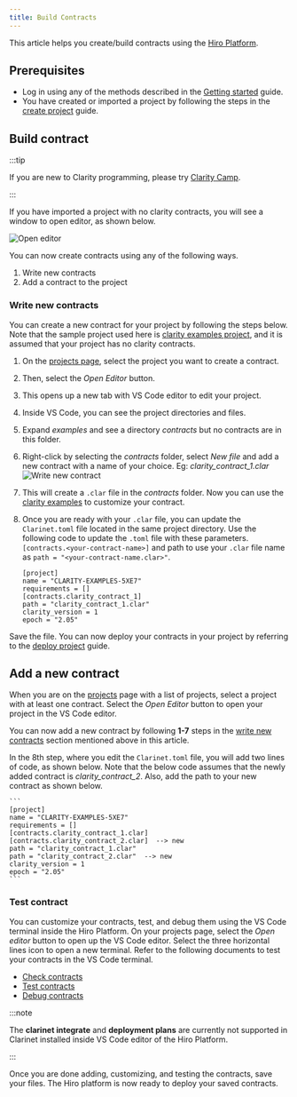 ```yaml
---
title: Build Contracts
---
```


This article helps you create/build contracts using the [Hiro Platform](https://platform.hiro.so/).

## Prerequisites

- Log in using any of the methods described in the [Getting started](getting-started.md) guide.
- You have created or imported a project by following the steps in the [create project](create-project.md) guide.

## Build contract

:::tip

If you are new to Clarity programming, please try [Clarity Camp](https://learn.stacks.org/course/clarity-camp).

:::

If you have imported a project with no clarity contracts, you will see a window to open editor, as shown below.

![Open editor](images/open-editor.png)

You can now create contracts using any of the following ways.

1. Write new contracts
2. Add a contract to the project

### Write new contracts

You can create a new contract for your project by following the steps below. Note that the sample project used here is [clarity examples project](https://github.com/hirosystems/clarity-examples/tree/main/examples/blank-project), and it is assumed that your project has no clarity contracts.

1. On the [projects page](https://platform.hiro.so), select the project you want to create a contract. 
2. Then, select the *Open Editor* button. 
3. This opens up a new tab with VS Code editor to edit your project. 
4. Inside VS Code, you can see the project directories and files.
5. Expand *examples* and see a directory *contracts* but no contracts are in this folder.
6. Right-click by selecting the *contracts* folder, select *New file* and add a new contract with a name of your choice. Eg: *clarity_contract_1.clar*
    ![Write new contract](images/write-new-contract.png)
7. This will create a `.clar` file in the *contracts* folder. Now you can use the [clarity examples](https://github.com/hirosystems/clarity-examples) to customize your contract.
8. Once you are ready with your `.clar` file, you can update the `Clarinet.toml` file located in the same project directory. Use the following code to update the `.toml` file with these parameters. `[contracts.<your-contract-name>]` and path to use your `.clar` file name as `path = "<your-contract-name.clar>"`.

    ```
    [project]
    name = "CLARITY-EXAMPLES-5XE7"
    requirements = []
    [contracts.clarity_contract_1]
    path = "clarity_contract_1.clar"
    clarity_version = 1
    epoch = "2.05"
    ```
Save the file. You can now deploy your contracts in your project by referring to the [deploy project](deploy-project.md) guide.

## Add a new contract

When you are on the [projects](https://platform.hiro.so) page with a list of projects, select a project with at least one contract. Select the *Open Editor* button to open your project in the VS Code editor.

You can now add a new contract by following **1-7** steps in the [write new contracts](#write-new-contracts) section mentioned above in this article.

In the 8th step, where you edit the `Clarinet.toml` file, you will add two lines of code, as shown below. Note that the below code assumes that the newly added contract is *clarity_contract_2*. Also, add the path to your new contract as shown below.

    ```
    [project]
    name = "CLARITY-EXAMPLES-5XE7"
    requirements = []
    [contracts.clarity_contract_1.clar]
    [contracts.clarity_contract_2.clar]  --> new
    path = "clarity_contract_1.clar"
    path = "clarity_contract_2.clar"  --> new
    clarity_version = 1
    epoch = "2.05"
    ```

### Test contract

You can customize your contracts, test, and debug them using the VS Code terminal inside the Hiro Platform. On your projects page, select the *Open editor* button to open up the VS Code editor. Select the three horizontal lines icon to open a new terminal. Refer to the following documents to test your contracts in the VS Code terminal.

- [Check contracts](https://docs.hiro.so/clarinet/how-to-guides/how-to-check-contract)
- [Test contracts](https://docs.hiro.so/clarinet/how-to-guides/how-to-test-contract)
- [Debug contracts](https://docs.hiro.so/clarinet/how-to-guides/how-to-debug-contract)

:::note

The **clarinet integrate** and **deployment plans** are currently not supported in Clarinet installed inside VS Code editor of the Hiro Platform.

:::

Once you are done adding, customizing, and testing the contracts, save your files. The Hiro platform is now ready to deploy your saved contracts.
